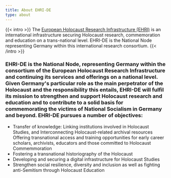 ```yaml
---
title: About EHRI-DE
type: about
---
```


{{< intro >}}
The [European Holocaust Research Infrastructure (EHRI)](https://www.ehri-project.eu) is an international 
infrastructure securing Holocaust research, commemoration and education on a trans-national level. 
EHRI-DE is the National Node representing Germany within this international research consortium.
{{< /intro >}}

### EHRI-DE is the National Node, representing Germany within the consortium of the European Holocaust Research Infrastructure and continuing its services and offerings on a national level. Given Germany's particular role as the main perpetrator of the Holocaust and the responsibility this entails, EHRI-DE will fulfil its mission to strengthen and support Holocaust research and education and to contribute to a solid basis for commemorating the victims of National Socialism in Germany and beyond. EHRI-DE pursues a number of objectives: 

* Transfer of knowledge: Linking institutions involved in Holocaust Studies, and Interconnecting Holocaust-related archival resources Offering transnational access and training opportunities for early career scholars, archivists, educators and those committed to Holocaust Commemmoration 
* Fostering a transnational historiography of the Holocaust 
* Developing and securing a digital infrastructure for Holocaust Studies 
* Strengthen social resilience, diversity and inclusion as well as fighting anti-Semitism through Holocaust Education 

